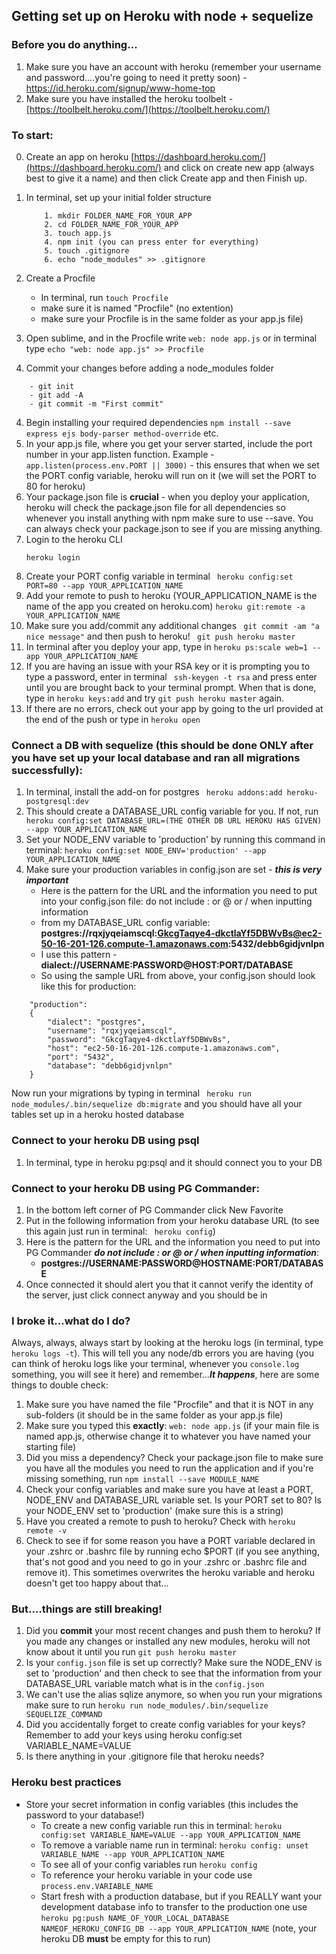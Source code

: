 ## Getting set up on Heroku with node + sequelize 


### Before you do anything...
1. Make sure you have an account with heroku (remember your username and password....you're going to need it pretty soon) - [https://id.heroku.com/signup/www-home-top
](http://)
2. Make sure you have installed the heroku toolbelt - [https://toolbelt.heroku.com/](https://toolbelt.heroku.com/)

### To start:

0. Create an app on heroku [https://dashboard.heroku.com/](https://dashboard.heroku.com/) and click on create new app (always best to give it a name) and then click Create app and then Finish up.
1. In terminal, set up your initial folder structure
	
	```
		1. mkdir FOLDER_NAME_FOR_YOUR_APP
		2. cd FOLDER_NAME_FOR_YOUR_APP
		3. touch app.js
		4. npm init (you can press enter for everything)
		5. touch .gitignore
		6. echo "node_modules" >> .gitignore
	```
		
1. Create a Procfile 
	- In terminal, run `touch Procfile`
	- make sure it is named "Procfile" (no extention) 
	- make sure your Procfile is in the same folder as your app.js file) 
2. Open sublime, and in the Procfile write ```web: node app.js``` or in terminal type `echo "web: node app.js" >> Procfile`
3. Commit your changes before adding a node_modules folder
```
	- git init 
	- git add -A
	- git commit -m "First commit" 
```

4. Begin installing your required dependencies `npm install --save express ejs body-parser method-override` etc.
3. In your app.js file, where you get your server started, include the port number in your app.listen function. Example - 
```app.listen(process.env.PORT || 3000)``` - this ensures that when we set the PORT config variable, heroku will run on it (we will set the PORT to 80 for heroku)
4. Your package.json file is __crucial__ - when you deploy your application, heroku will check the package.json file for all dependencies so whenever you install anything with npm make sure to use --save. You can always check your package.json to see if you are missing anything. 
6. Login to the heroku CLI
	```
	heroku login
	``` 
7. Create your PORT config variable in terminal
	``` heroku config:set PORT=80 --app YOUR_APPLICATION_NAME```
8. Add your remote to push to heroku (YOUR_APPLICATION_NAME is the name of the app you created on heroku.com)
	``` heroku git:remote -a YOUR_APPLICATION_NAME ```
10. Make sure you add/commit any additional changes ``` git commit -am "a nice message"``` and then push to heroku! ``` git push heroku master```
9. In terminal after you deploy your app, type in `heroku ps:scale web=1 --app YOUR_APPLICATION_NAME`
11. If you are having an issue with your RSA key or it is prompting you to type a password, enter in terminal ``` ssh-keygen -t rsa``` and press enter until you are brought back to your terminal prompt. When that is done, type in ```heroku keys:add``` and try ```git push heroku master``` again.
12. If there are no errors, check out your app by going to the url provided at the end of the push or type in ```heroku open```


### Connect a DB with sequelize (this should be done ONLY after you have set up your local database and ran all migrations successfully):

1. In terminal, install the add-on for postgres
	``` heroku addons:add heroku-postgresql:dev```
2. This should create a DATABASE_URL config variable for you. If not, run ``` heroku config:set DATABASE_URL=(THE OTHER DB URL HEROKU HAS GIVEN) --app YOUR_APPLICATION_NAME```
3. Set your NODE_ENV variable to 'production' by running this command in terminal: ```heroku config:set NODE_ENV='production' --app YOUR_APPLICATION_NAME``` 
4. Make sure your production variables in config.json are set - ___this is very important___
	- Here is the pattern for the URL and the information you need to put into your config.json file: do not include : or @ or / when inputting information 
	- from my DATABASE_URL config variable: __postgres://rqxjyqeiamscql:GkcgTaqye4-dkctlaYf5DBWvBs@ec2-50-16-201-126.compute-1.amazonaws.com:5432/debb6gidjvnlpn__
	- I use this pattern - __dialect://USERNAME:PASSWORD@HOST:PORT/DATABASE__
	- So using the sample URL from above, your config.json should look like this for production:
	
```
	"production": 
	{
		"dialect": "postgres",
		"username": "rqxjyqeiamscql",
		"password": "GkcgTaqye4-dkctlaYf5DBWvBs",
		"host": "ec2-50-16-201-126.compute-1.amazonaws.com",
		"port": "5432",
		"database": "debb6gidjvnlpn"
	}
```

Now run your migrations by typing in terminal ``` heroku run node_modules/.bin/sequelize db:migrate``` and you should have all your tables set up in a heroku hosted database

### Connect to your heroku DB using psql

1. In terminal, type in heroku pg:psql and it should connect you to your DB

### Connect to your heroku DB using PG Commander:

1. In the bottom left corner of PG Commander click New Favorite
2. Put in the following information from your heroku database URL (to see this again just run in terminal: ``` heroku config```)
3. Here is the pattern for the URL and the information you need to put into PG Commander ___do not include : or @ or / when inputting information___: 
	- __postgres://USERNAME:PASSWORD@HOSTNAME:PORT/DATABASE__
4. Once connected it should alert you that it cannot verify the identity of the server, just click connect anyway and you should be in

### I broke it...what do I do?

Always, always, always start by looking at the heroku logs (in terminal, type ```heroku logs -t```). This will tell you any node/db errors you are having (you can think of heroku logs like your terminal, whenever you `console.log` something, you will see it here) and remember...___It happens___, here are some things to double check:

1. Make sure you have named the file "Procfile" and that it is NOT in any sub-folders (it should be in the same folder as your app.js file)
2. Make sure you typed this __exactly__: ```web: node app.js``` (if your main file is named app.js, otherwise change it to whatever you have named your starting file)
3. Did you miss a dependency? Check your package.json file to make sure you have all the modules you need to run the application and if you're missing something, run ```npm install --save MODULE_NAME```
4. Check your config variables and make sure you have at least a PORT, NODE_ENV and DATABASE_URL variable set. Is your PORT set to 80? Is your NODE_ENV set to 'production' (make sure this is a string)
5. Have you created a remote to push to heroku? Check with ```heroku remote -v```
6. Check to see if for some reason you have a PORT variable declared in your .zshrc or .bashrc file by running echo $PORT (if you see anything, that's not good and you need to go in your .zshrc or .bashrc file and remove it). This sometimes overwrites the heroku variable and heroku doesn't get too happy about that...

### But....things are still breaking! 

1. Did you __commit__ your most recent changes and push them to heroku? If you made any changes or installed any new modules, heroku will not know about it until you run ```git push heroku master```
2. Is your `config.json` file is set up correctly? Make sure the NODE_ENV is set to 'production' and then check to see that the information from your DATABASE_URL variable match what is in the `config.json`
3. We can't use the alias sqlize anymore, so when you run your migrations make sure to run `heroku run node_modules/.bin/sequelize SEQUELIZE_COMMAND`
4. Did you accidentally forget to create config variables for your keys? Remember to add your keys using heroku config:set VARIABLE_NAME=VALUE
5. Is there anything in your .gitignore file that heroku needs?

### Heroku best practices

- Store your secret information in config variables (this includes the password to your database!)
	- To create a new config variable 	run this in terminal: `heroku config:set VARIABLE_NAME=VALUE --app YOUR_APPLICATION_NAME` 
	- To remove a variable name run in terminal: `heroku config: unset VARIABLE_NAME --app YOUR_APPLICATION_NAME`
	- To see all of your config variables run `heroku config`
	- To reference your heroku variable in your code use  `process.env.VARIABLE_NAME` 
	- Start fresh with a production database, but if you REALLY want your development database info to transfer to the production one use  `heroku pg:push NAME_OF_YOUR_LOCAL_DATABASE NAMEOF_HEROKU_CONFIG_DB --app YOUR_APPLICATION_NAME` (note, your heroku DB __must__ be empty for this to run)
